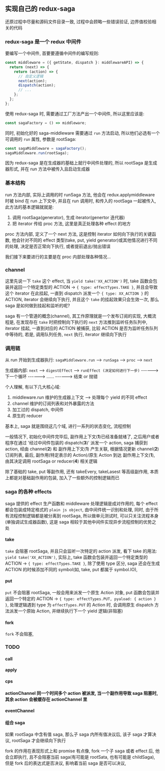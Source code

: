 ## 实现自己的 redux-saga

还原过程中尽量和源码文件目录一致, 过程中会顾略一些错误验证, 边界值校验相关的代码

### redux-saga 是一个 redux 中间件

要编写一个中间件, 首要要遵循中间件的编写规则:

```ts
const middleware = ({ getState, dispatch }: middlewareAPI) => {
  return (next) => {
    return (action) => {
      // 自定义逻辑
      next(action);
      dispatch(action);
      // ...
    };
  };
};
```

使用 redux-saga 时, 需要通过工厂方法产出一个中间件, 所以这里应该是:

```ts
const sagaFactory = () => middleware;
```

同时, 初始化好的 saga-middleware 需要通过 `run` 方法启动, 所以他们必选有一个可调用的 `run` 属性, 参数是 rootSaga:

```ts
const sagaMiddleware = sagaFactory();
sagaMiddleware.run(rootSaga);
```

因为 redux-saga 是在生成器的基础上就行中间件处理的, 所以 rootSaga 是生成器形式, 并在 run 方法中被传入且启动生成器

### 基本结构

run 方法内部, 实际上调用的时 runSaga 方法, 他会在 redux.applymiddleware 时被 bind 在 run 上下文中, 并且在 run 调用时, 和传入的 rootSaga 一起被传入, 此方法的基本逻辑就就是:

1. 调用 rootSaga(generator), 生成 iterator(genertor 迭代器)
2. 把 iterator 传给 proc 方法, 这里是真正处理各种 effect 的地方

proc 方法内部, 定义了一个 next 方法, 这是控制 iterator 如何向下执行的关键函数, 他会针对不同的 effect 类型(take, put, yield generator)或其他情况进行不同的处理, 决定是否正常向下执行, 或者提前退出/抛出错误

我们接下来要进行的主要是在 proc 内部处理各种情况...

### channel

这里先说一下 `take` 这个 effect, 当 `yield take('XX_ACTION')` 时, take 函数会包装并返回一个特定类型的 ACTION -> `{ type: effectTypes.TAKE }`, 并且会导致这个 iterator 在此挂起, 一直到 dispatch 派发一个 `{ type: XX_ACTION }` 的 ACTION, iterator 会继续向下执行, 并且这个 `take` 的挂起效果只会生效一次, 那么 saga 是如何做到挂起和监听的呢?

saga 有一个管道的概念(channel), 其工作原理就是一个发布订阅的实现, 大概流程是, 在发现存在 `take` 时把控制向下执行的 `next` 方法推到监听任务队列中, iterator 挂起, 一直到对应的 ACTION 被捕获, 比较 ACTION 是否为监听任务队列中等待的, 若是, 调用队列任务, `next` 执行, iterator 继续向下执行

### 调用链

从 run 开始到生成器执行:
`sagaMiddleware.run` --> `runSaga` --> `proc` --> `next`

生成器内部:
`next` --> `digestEffect` --> `runEffect (决定如何进行下一步)` ------> 下一个循环 ------> ...... ------> 结束 or 抛错

个人理解, 有以下几大核心域:

1. middleware.run 维护的生成器上下文 --> 处理每个 yield 的不同 effect
2. channel 维护的订阅列表和对外暴露的方法
3. 加工过的 dispatch, 中间件
4. 原生的 reducer

基本上, saga 就是围绕这几个域, 进行一系列的状态变化, 流程控制

一般情况下, 初始化中间件完毕后, 副作用上下文(**1**)已经准备就绪了, 之后用户或者程序在通过 '经过中间件包装的 dispatch(**3**)' 派发一个 action,
saga 捕获到 action, 经由 channel(**2**) 和 副作用上下文(**1**) 产生关联, 根据情况更新 channel(**2**)订阅列表, 最后, 副作用(特定表示的 Action)/原生 Action 到达 副作用上下文(**1**), 由其决定调用 rootSaga or reducer(**4**) 相关逻辑

除了基础的 take, put 等副作用, 还有 takeEvery, takeLasest 等高级副作用, 本质上都是对基础副作用的包装, 加入了一些额外的控制逻辑而已

### saga 的各种 effects

saga 提供的 effect 生产函数和 middleware 处理逻辑是成对作用的, 每个 effect 都会包装成特定格式的 `plain js object`, 由中间件统一识别和处理, 同时, 由于所有流程控制逻辑都是被分离到 rootSaga, 所以做单元测试时, 可以只关注流程本身(单独调试生成器函数), 这是 saga 相较于其他中间件实现异步流程控制的优势之处

#### take

`take` 会阻塞 rootSaga, 并且只会监听一次特定的 action 派发, 看下 take 的用法: `yield take('XX_ACTION')`, 实际上, take 函数会包装并返回一个特定类型的 ACTION -> `{ type: effectTypes.TAKE }`, 除了使用 type 区分, saga 还会在生成 ACTION 的时候添加不同的 symbol(如, take, put 都属于 symbol.IO),

#### put

`put` 不会阻塞 rootSaga, 一般会用来派发一个原生 Action 对象, put 函数会包装并返回一个特定的 ACTION -> `{ type: effectTypes.PUT, pyaload: { action } }`, 处理逻辑遇到 type 为 `effectTypes.PUT` 的 Action 时, 会调用原生 dispatch 方法派发一个原始 Action, 并继续执行下一个 yield 逻辑(非阻塞)

#### fork

`fork` 不会阻塞,

### TODO

#### call

#### apply

#### cps

#### actionChannel 同一个时间多个 action 被派发, 当一个副作用导致 saga 阻塞时, 其余 action 会被缓存在 actionChannel 里

#### eventChannel

#### 组合 saga

如果 rootSaga 中含有值 saga, 那么子 saga 内所有值决议后, 该子 saga 才算决议, rootSaga 才会继续向下执行

fork 的作用在表现形式上和 promise 有点像, fork 一个子 saga 或者 effect 后, 他会立即执行, 且不会阻塞当前 saga(有可能是 rootSata, 也有可能是 childSaga), 但是 fork 后的表达式是否决议, 影响着当前 saga 是否可以决议,

<!-- #### takeEvery

`takeEvery` 可以理解为一个无限循环的 `take` -->
